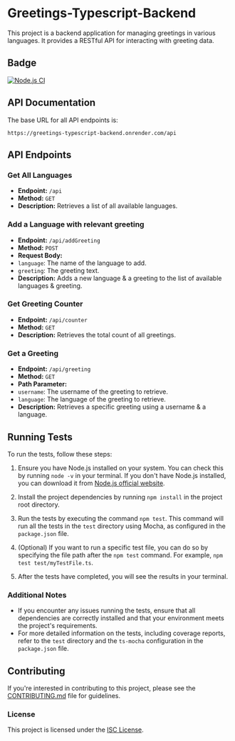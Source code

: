 # Greetings-Typescript-Backend

This project is a backend application for managing greetings in various languages. It provides a RESTful API for interacting with greeting data.

## Badge
[![Node.js CI](https://github.com/tommyshado/ts-mocha-go/actions/workflows/node.js.yml/badge.svg)](https://github.com/tommyshado/ts-mocha-go/actions/workflows/node.js.yml)

## API Documentation

The base URL for all API endpoints is: 
```
https://greetings-typescript-backend.onrender.com/api
```

## API Endpoints

### Get All Languages

- **Endpoint:** `/api`
- **Method:** `GET`
- **Description:** Retrieves a list of all available languages.

### Add a Language with relevant greeting

- **Endpoint:** `/api/addGreeting`
- **Method:** `POST`
- **Request Body:**
 - `language`: The name of the language to add.
 - `greeting`: The greeting text.
- **Description:** Adds a new language & a greeting to the list of available languages & greeting.

### Get Greeting Counter

- **Endpoint:** `/api/counter`
- **Method:** `GET`
- **Description:** Retrieves the total count of all greetings.

### Get a Greeting

- **Endpoint:** `/api/greeting`
- **Method:** `GET`
- **Path Parameter:**
 - `username`: The username of the greeting to retrieve.
 - `language`: The language of the greeting to retrieve.
- **Description:** Retrieves a specific greeting using a username & a language.

## Running Tests

To run the tests, follow these steps:

1. Ensure you have Node.js installed on your system. You can check this by running `node -v` in your terminal. If you don't have Node.js installed, you can download it from [Node.js official website](https://nodejs.org/).

2. Install the project dependencies by running `npm install` in the project root directory.

3. Run the tests by executing the command `npm test`. This command will run all the tests in the `test` directory using Mocha, as configured in the `package.json` file.

4. (Optional) If you want to run a specific test file, you can do so by specifying the file path after the `npm test` command. For example, `npm test test/myTestFile.ts`.

5. After the tests have completed, you will see the results in your terminal.

### Additional Notes

- If you encounter any issues running the tests, ensure that all dependencies are correctly installed and that your environment meets the project's requirements.
- For more detailed information on the tests, including coverage reports, refer to the `test` directory and the `ts-mocha` configuration in the `package.json` file.

## Contributing

If you're interested in contributing to this project, please see the [CONTRIBUTING.md](CONTRIBUTING.md) file for guidelines.

### License

This project is licensed under the [ISC License](LICENSE).